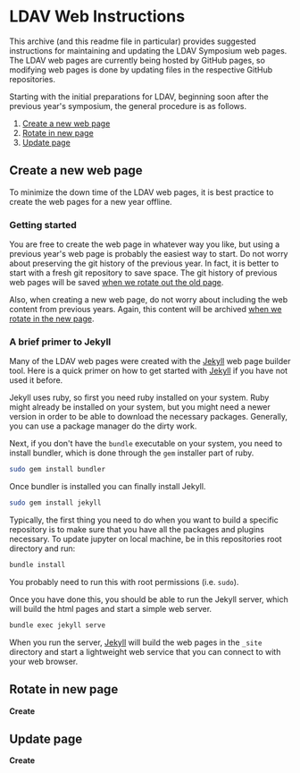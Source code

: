 # LDAV Web Instructions

This archive (and this readme file in particular) provides suggested
instructions for maintaining and updating the LDAV Symposium web pages. The
LDAV web pages are currently being hosted by GitHub pages, so modifying web
pages is done by updating files in the respective GitHub repositories.

Starting with the initial preparations for LDAV, beginning soon after the
previous year's symposium, the general procedure is as follows.

  1. [Create a new web page](#create-a-new-web-page)
  2. [Rotate in new page](#rotate-in-new-page)
  3. [Update page](#update-page)

## Create a new web page

To minimize the down time of the LDAV web pages, it is best practice to
create the web pages for a new year offline.

### Getting started

You are free to create the web page in whatever way you like, but using a
previous year's web page is probably the easiest way to start. Do not worry
about preserving the git history of the previous year. In fact, it is
better to start with a fresh git repository to save space. The git history
of previous web pages will be saved [when we rotate out the old
page](#rotate-in-new-page).

Also, when creating a new web page, do not worry about including the web
content from previous years. Again, this content will be archived [when we
rotate in the new page](#rotate-in-new-page).

### A brief primer to Jekyll

Many of the LDAV web pages were created with the [Jekyll] web page builder
tool. Here is a quick primer on how to get started with [Jekyll] if you
have not used it before.

Jekyll uses ruby, so first you need ruby installed on your system. Ruby
might already be installed on your system, but you might need a newer
version in order to be able to download the necessary packages. Generally,
you can use a package manager do the dirty work.

Next, if you don't have the `bundle` executable on your system, you need to
install bundler, which is done through the `gem` installer part of ruby.

``` sh
sudo gem install bundler
```

Once bundler is installed you can finally install Jekyll.

``` sh
sudo gem install jekyll
```

Typically, the first thing you need to do when you want to build a specific
repository is to make sure that you have all the packages and plugins
necessary. To update jupyter on local machine, be in this repositories root
directory and run:

``` sh
bundle install
```

You probably need to run this with root permissions (i.e. `sudo`).

Once you have done this, you should be able to run the Jekyll server, which
will build the html pages and start a simple web server.

``` sh
bundle exec jekyll serve
```

When you run the server, [Jekyll] will build the web pages in the `_site`
directory and start a lightweight web service that you can connect to with
your web browser.

## Rotate in new page

**Create**

## Update page

**Create**


[Jekyll]: https://jekyllrb.com/
